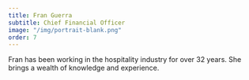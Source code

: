 ```yaml
---
title: Fran Guerra
subtitle: Chief Financial Officer
image: "/img/portrait-blank.png"
order: 7
---
```


Fran has been working in the hospitality industry for over 32 years. She brings a wealth of knowledge and experience.
